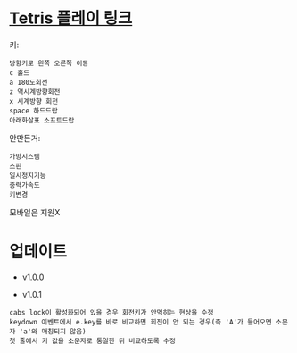 # [Tetris 플레이 링크](https://gyuriling.github.io/Tetris/)


키:
```
방향키로 왼쪽 오른쪽 이동 
c 홀드
a 180도회전
z 역시계방향회전
x 시계방향 회전 
space 하드드랍
아래화살표 소프트드랍
```

안만든거:
```
가방시스템
스핀
일시정지기능
중력가속도
키변경 
```

모바일은 지원X 





# 업데이트

* v1.0.0

* v1.0.1
```
cabs lock이 활성화되어 있을 경우 회전키가 안먹히는 현상을 수정
keydown 이벤트에서 e.key를 바로 비교하면 회전이 안 되는 경우(즉 'A'가 들어오면 소문자 'a'와 매칭되지 않음)
첫 줄에서 키 값을 소문자로 통일한 뒤 비교하도록 수정
```
